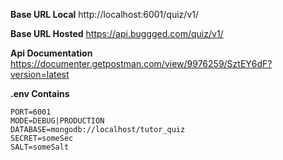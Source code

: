 **Base URL Local**
http://localhost:6001/quiz/v1/

**Base URL Hosted**
https://api.buggged.com/quiz/v1/

**Api Documentation**
https://documenter.getpostman.com/view/9976259/SztEY6dF?version=latest

**.env Contains**

```
PORT=6001
MODE=DEBUG|PRODUCTION
DATABASE=mongodb://localhost/tutor_quiz
SECRET=someSec
SALT=someSalt
```
